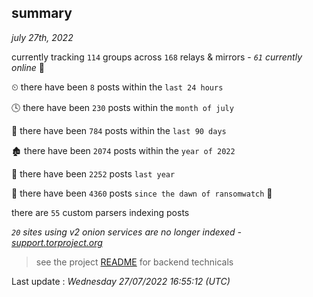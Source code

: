 
## summary
_july 27th, 2022_

currently tracking `114` groups across `168` relays & mirrors - _`61` currently online_ 📡

⏲ there have been `8` posts within the `last 24 hours`

🕓 there have been `230` posts within the `month of july`

📅 there have been `784` posts within the `last 90 days`

🏚 there have been `2074` posts within the `year of 2022`

🚀 there have been `2252` posts `last year`

🦕 there have been `4360` posts `since the dawn of ransomwatch` 🐣

there are `55` custom parsers indexing posts

_`20` sites using v2 onion services are no longer indexed - [support.torproject.org](https://support.torproject.org/onionservices/v2-deprecation/)_

> see the project [README](https://github.com/jmousqueton/ransomwatch#readme) for backend technicals



Last update : _Wednesday 27/07/2022 16:55:12 (UTC)_

